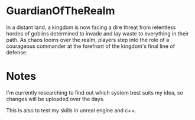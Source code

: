 # GuardianOfTheRealm

In a distant land, a kingdom is now facing a dire threat from relentless hordes of goblins determined to invade and lay waste to everything in their path. As chaos looms over the realm, players step into the role of a courageous commander at the forefront of the kingdom's final line of defense.

# Notes

I'm currently researching to find out which system best suits my idea, so changes will be uploaded over the days.


This is also to test my skills in unreal engine and c++.
